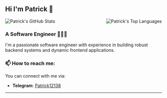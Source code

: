 ## Hi I'm Patrick 👋

<p style="display: flex; justify-content: space-between; align-items: flex-start;">
  <img style="max-width: 450px;" src="https://github-readme-stats.vercel.app/api?username=patrick12138&show_icons=true&theme=buefy&include_all_commits=true&hide=contribs,issues" alt="Patrick's GitHub Stats"/>
  <img style="max-width: 450px;" src="https://github-readme-stats.vercel.app/api/top-langs/?username=patrick12138&layout=compact&theme=buefy&langs_count=8&hide_border=true" alt="Patrick's Top Languages"/>
</p>

### A Software Engineer 👨🏻‍💻

I'm a passionate software engineer with experience in building robust backend systems and dynamic frontend applications.

### 📫 How to reach me:

You can connect with me via:
- **Telegram**: [Patrick12138](https://t.me/Patrick12138)

<!-- Or if you want the direct Discord link: -->
<!-- - **Discord**: [Add me on Discord](https://discord.com/users/692627283286163458) -->

---

